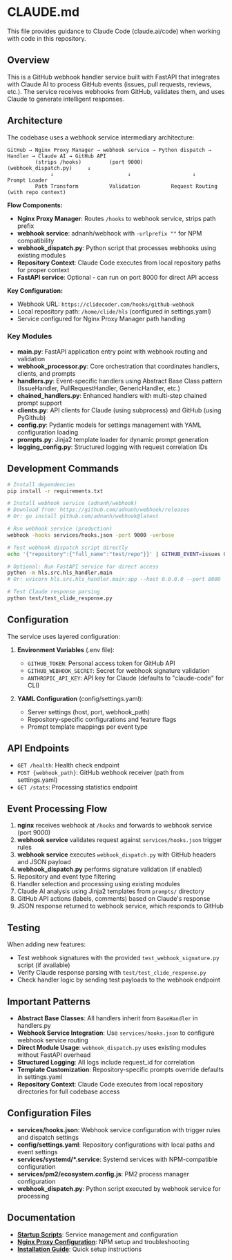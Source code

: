 # CLAUDE.md

This file provides guidance to Claude Code (claude.ai/code) when working with code in this repository.

## Overview

This is a GitHub webhook handler service built with FastAPI that integrates with Claude AI to process GitHub events (issues, pull requests, reviews, etc.). The service receives webhooks from GitHub, validates them, and uses Claude to generate intelligent responses.

## Architecture

The codebase uses a webhook service intermediary architecture:

```
GitHub → Nginx Proxy Manager → webhook service → Python dispatch → Handler → Claude AI → GitHub API
         (strips /hooks)         (port 9000)      (webhook_dispatch.py)     ↓
              ↓                        ↓                    ↓          Prompt Loader
         Path Transform          Validation          Request Routing    (with repo context)
```

**Flow Components:**
- **Nginx Proxy Manager**: Routes `/hooks` to webhook service, strips path prefix
- **webhook service**: adnanh/webhook with `-urlprefix ""` for NPM compatibility
- **webhook_dispatch.py**: Python script that processes webhooks using existing modules
- **Repository Context**: Claude Code executes from local repository paths for proper context
- **FastAPI service**: Optional - can run on port 8000 for direct API access

**Key Configuration:**
- Webhook URL: `https://clidecoder.com/hooks/github-webhook`
- Local repository path: `/home/clide/hls` (configured in settings.yaml)
- Service configured for Nginx Proxy Manager path handling

### Key Modules

- **main.py**: FastAPI application entry point with webhook routing and validation
- **webhook_processor.py**: Core orchestration that coordinates handlers, clients, and prompts
- **handlers.py**: Event-specific handlers using Abstract Base Class pattern (IssueHandler, PullRequestHandler, GenericHandler, etc.)
- **chained_handlers.py**: Enhanced handlers with multi-step chained prompt support
- **clients.py**: API clients for Claude (using subprocess) and GitHub (using PyGithub)
- **config.py**: Pydantic models for settings management with YAML configuration loading
- **prompts.py**: Jinja2 template loader for dynamic prompt generation
- **logging_config.py**: Structured logging with request correlation IDs

## Development Commands

```bash
# Install dependencies
pip install -r requirements.txt

# Install webhook service (adnanh/webhook)
# Download from: https://github.com/adnanh/webhook/releases
# Or: go install github.com/adnanh/webhook@latest

# Run webhook service (production)
webhook -hooks services/hooks.json -port 9000 -verbose

# Test webhook dispatch script directly
echo '{"repository":{"full_name":"test/repo"}}' | GITHUB_EVENT=issues GITHUB_DELIVERY=123 ./webhook_dispatch.py

# Optional: Run FastAPI service for direct access
python -m hls.src.hls_handler.main
# Or: uvicorn hls.src.hls_handler.main:app --host 0.0.0.0 --port 8000

# Test Claude response parsing
python test/test_clide_response.py
```

## Configuration

The service uses layered configuration:

1. **Environment Variables** (.env file):
   - `GITHUB_TOKEN`: Personal access token for GitHub API
   - `GITHUB_WEBHOOK_SECRET`: Secret for webhook signature validation
   - `ANTHROPIC_API_KEY`: API key for Claude (defaults to "claude-code" for CLI)

2. **YAML Configuration** (config/settings.yaml):
   - Server settings (host, port, webhook_path)
   - Repository-specific configurations and feature flags
   - Prompt template mappings per event type

## API Endpoints

- `GET /health`: Health check endpoint
- `POST {webhook_path}`: GitHub webhook receiver (path from settings.yaml)
- `GET /stats`: Processing statistics endpoint

## Event Processing Flow

1. **nginx** receives webhook at `/hooks` and forwards to webhook service (port 9000)
2. **webhook service** validates request against `services/hooks.json` trigger rules
3. **webhook service** executes `webhook_dispatch.py` with GitHub headers and JSON payload
4. **webhook_dispatch.py** performs signature validation (if enabled)
5. Repository and event type filtering
6. Handler selection and processing using existing modules
7. Claude AI analysis using Jinja2 templates from `prompts/` directory  
8. GitHub API actions (labels, comments) based on Claude's response
9. JSON response returned to webhook service, which responds to GitHub

## Testing

When adding new features:
- Test webhook signatures with the provided `test_webhook_signature.py` script (if available)
- Verify Claude response parsing with `test/test_clide_response.py`
- Check handler logic by sending test payloads to the webhook endpoint

## Important Patterns

- **Abstract Base Classes**: All handlers inherit from `BaseHandler` in handlers.py
- **Webhook Service Integration**: Use `services/hooks.json` to configure webhook service routing
- **Direct Module Usage**: `webhook_dispatch.py` uses existing modules without FastAPI overhead
- **Structured Logging**: All logs include request_id for correlation
- **Template Customization**: Repository-specific prompts override defaults in settings.yaml
- **Repository Context**: Claude Code executes from local repository directories for full codebase access

## Configuration Files

- **services/hooks.json**: Webhook service configuration with trigger rules and dispatch settings
- **config/settings.yaml**: Repository configurations with local paths and event settings
- **services/systemd/*.service**: Systemd services with NPM-compatible configuration
- **services/pm2/ecosystem.config.js**: PM2 process manager configuration
- **webhook_dispatch.py**: Python script executed by webhook service for processing

## Documentation

- **[Startup Scripts](docs/startup-scripts.md)**: Service management and configuration
- **[Nginx Proxy Configuration](docs/nginx-proxy-configuration.md)**: NPM setup and troubleshooting
- **[Installation Guide](INSTALLATION.md)**: Quick setup instructions